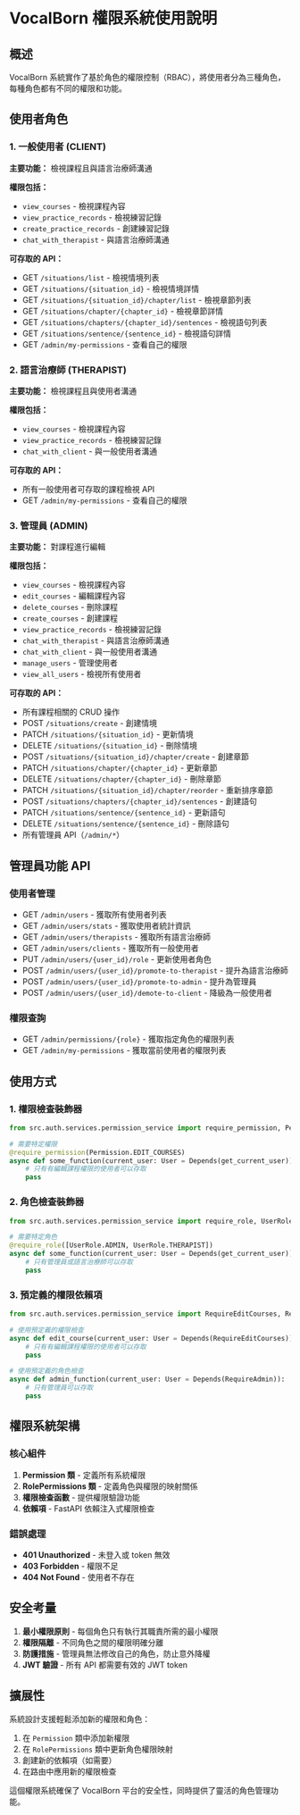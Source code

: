 # VocalBorn 權限系統使用說明

## 概述

VocalBorn 系統實作了基於角色的權限控制（RBAC），將使用者分為三種角色，每種角色都有不同的權限和功能。

## 使用者角色

### 1. 一般使用者 (CLIENT)
**主要功能：** 檢視課程且與語言治療師溝通

**權限包括：**
- `view_courses` - 檢視課程內容
- `view_practice_records` - 檢視練習記錄
- `create_practice_records` - 創建練習記錄
- `chat_with_therapist` - 與語言治療師溝通

**可存取的 API：**
- GET `/situations/list` - 檢視情境列表
- GET `/situations/{situation_id}` - 檢視情境詳情
- GET `/situations/{situation_id}/chapter/list` - 檢視章節列表
- GET `/situations/chapter/{chapter_id}` - 檢視章節詳情
- GET `/situations/chapters/{chapter_id}/sentences` - 檢視語句列表
- GET `/situations/sentence/{sentence_id}` - 檢視語句詳情
- GET `/admin/my-permissions` - 查看自己的權限

### 2. 語言治療師 (THERAPIST)
**主要功能：** 檢視課程且與使用者溝通

**權限包括：**
- `view_courses` - 檢視課程內容
- `view_practice_records` - 檢視練習記錄
- `chat_with_client` - 與一般使用者溝通

**可存取的 API：**
- 所有一般使用者可存取的課程檢視 API
- GET `/admin/my-permissions` - 查看自己的權限

### 3. 管理員 (ADMIN)
**主要功能：** 對課程進行編輯

**權限包括：**
- `view_courses` - 檢視課程內容
- `edit_courses` - 編輯課程內容
- `delete_courses` - 刪除課程
- `create_courses` - 創建課程
- `view_practice_records` - 檢視練習記錄
- `chat_with_therapist` - 與語言治療師溝通
- `chat_with_client` - 與一般使用者溝通
- `manage_users` - 管理使用者
- `view_all_users` - 檢視所有使用者

**可存取的 API：**
- 所有課程相關的 CRUD 操作
- POST `/situations/create` - 創建情境
- PATCH `/situations/{situation_id}` - 更新情境
- DELETE `/situations/{situation_id}` - 刪除情境
- POST `/situations/{situation_id}/chapter/create` - 創建章節
- PATCH `/situations/chapter/{chapter_id}` - 更新章節
- DELETE `/situations/chapter/{chapter_id}` - 刪除章節
- PATCH `/situations/{situation_id}/chapter/reorder` - 重新排序章節
- POST `/situations/chapters/{chapter_id}/sentences` - 創建語句
- PATCH `/situations/sentence/{sentence_id}` - 更新語句
- DELETE `/situations/sentence/{sentence_id}` - 刪除語句
- 所有管理員 API（`/admin/*`）

## 管理員功能 API

### 使用者管理
- GET `/admin/users` - 獲取所有使用者列表
- GET `/admin/users/stats` - 獲取使用者統計資訊
- GET `/admin/users/therapists` - 獲取所有語言治療師
- GET `/admin/users/clients` - 獲取所有一般使用者
- PUT `/admin/users/{user_id}/role` - 更新使用者角色
- POST `/admin/users/{user_id}/promote-to-therapist` - 提升為語言治療師
- POST `/admin/users/{user_id}/promote-to-admin` - 提升為管理員
- POST `/admin/users/{user_id}/demote-to-client` - 降級為一般使用者

### 權限查詢
- GET `/admin/permissions/{role}` - 獲取指定角色的權限列表
- GET `/admin/my-permissions` - 獲取當前使用者的權限列表

## 使用方式

### 1. 權限檢查裝飾器

```python
from src.auth.services.permission_service import require_permission, Permission

# 需要特定權限
@require_permission(Permission.EDIT_COURSES)
async def some_function(current_user: User = Depends(get_current_user)):
    # 只有有編輯課程權限的使用者可以存取
    pass
```

### 2. 角色檢查裝飾器

```python
from src.auth.services.permission_service import require_role, UserRole

# 需要特定角色
@require_role([UserRole.ADMIN, UserRole.THERAPIST])
async def some_function(current_user: User = Depends(get_current_user)):
    # 只有管理員或語言治療師可以存取
    pass
```

### 3. 預定義的權限依賴項

```python
from src.auth.services.permission_service import RequireEditCourses, RequireAdmin

# 使用預定義的權限檢查
async def edit_course(current_user: User = Depends(RequireEditCourses)):
    # 只有有編輯課程權限的使用者可以存取
    pass

# 使用預定義的角色檢查
async def admin_function(current_user: User = Depends(RequireAdmin)):
    # 只有管理員可以存取
    pass
```

## 權限系統架構

### 核心組件

1. **Permission 類** - 定義所有系統權限
2. **RolePermissions 類** - 定義角色與權限的映射關係
3. **權限檢查函數** - 提供權限驗證功能
4. **依賴項** - FastAPI 依賴注入式權限檢查

### 錯誤處理

- **401 Unauthorized** - 未登入或 token 無效
- **403 Forbidden** - 權限不足
- **404 Not Found** - 使用者不存在

## 安全考量

1. **最小權限原則** - 每個角色只有執行其職責所需的最小權限
2. **權限隔離** - 不同角色之間的權限明確分離
3. **防護措施** - 管理員無法修改自己的角色，防止意外降權
4. **JWT 驗證** - 所有 API 都需要有效的 JWT token

## 擴展性

系統設計支援輕鬆添加新的權限和角色：

1. 在 `Permission` 類中添加新權限
2. 在 `RolePermissions` 類中更新角色權限映射
3. 創建新的依賴項（如需要）
4. 在路由中應用新的權限檢查

這個權限系統確保了 VocalBorn 平台的安全性，同時提供了靈活的角色管理功能。
